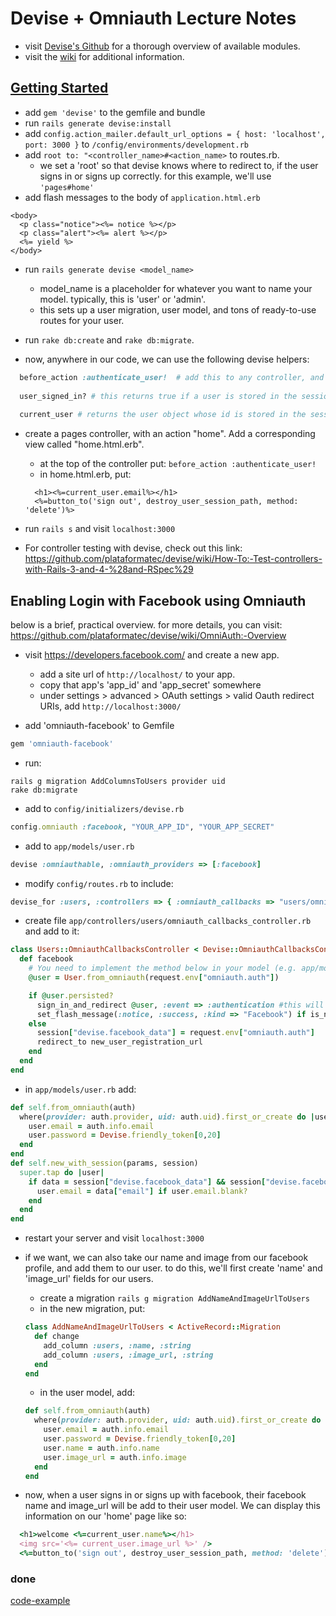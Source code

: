 # Devise + Omniauth Lecture Notes

- visit [Devise's Github](https://github.com/plataformatec/devise) for a thorough overview of available modules.
- visit the [wiki](https://github.com/plataformatec/devise/wiki) for additional information.

## [Getting Started](https://github.com/plataformatec/devise#getting-started)
- add ```gem 'devise'``` to the gemfile and bundle
- run ```rails generate devise:install```
- add ```config.action_mailer.default_url_options = { host: 'localhost', port: 3000 }``` to ```/config/environments/development.rb```
- add ```root to: "<controller_name>#<action_name>``` to routes.rb.
  - we set a 'root' so that devise knows where to redirect to, if the user signs in or signs up correctly. for this example, we'll use ```'pages#home'```
- add flash messages to the body of ```application.html.erb```
```
<body>
  <p class="notice"><%= notice %></p>
  <p class="alert"><%= alert %></p>
  <%= yield %>
</body>
```
- run ```rails generate devise <model_name>```
  - model_name is a placeholder for whatever you want to name your model. typically, this is 'user' or 'admin'.   
  - this sets up a user migration, user model, and tons of ready-to-use routes for your user.

- run ```rake db:create``` and ```rake db:migrate```. 

- now, anywhere in our code, we can use the following devise helpers:
```ruby 
  before_action :authenticate_user!  # add this to any controller, and it will require a user session to access any of the controller's actions
  
  user_signed_in? # this returns true if a user is stored in the session, otherwise returns false
  
  current_user # returns the user object whose id is stored in the session
```

- create a pages controller, with an action "home". Add a corresponding view called "home.html.erb".
  - at the top of the controller put: ```before_action :authenticate_user!```
  - in home.html.erb, put:
  ```
    <h1><%=current_user.email%></h1>
    <%=button_to('sign out', destroy_user_session_path, method: 'delete')%>
  ```
- run ```rails s``` and visit ```localhost:3000```

- For controller testing with devise, check out this link:
https://github.com/plataformatec/devise/wiki/How-To:-Test-controllers-with-Rails-3-and-4-%28and-RSpec%29

## Enabling Login with Facebook using Omniauth

below is a brief, practical overview. for more details, you can visit: https://github.com/plataformatec/devise/wiki/OmniAuth:-Overview

- visit https://developers.facebook.com/ and create a new app.
  - add a site url of ```http://localhost/``` to your app.  
  - copy that app's 'app_id' and 'app_secret' somewhere
  - under settings > advanced > OAuth settings > valid Oauth redirect URIs, add ```http://localhost:3000/```

- add 'omniauth-facebook' to Gemfile
```ruby
gem 'omniauth-facebook'
```

- run:
```
rails g migration AddColumnsToUsers provider uid
rake db:migrate
```

- add to ```config/initializers/devise.rb```
```ruby
config.omniauth :facebook, "YOUR_APP_ID", "YOUR_APP_SECRET"
```

- add to ```app/models/user.rb```
```ruby
devise :omniauthable, :omniauth_providers => [:facebook]
```

- modify ```config/routes.rb``` to include:
```ruby
devise_for :users, :controllers => { :omniauth_callbacks => "users/omniauth_callbacks" }
```

- create file ```app/controllers/users/omniauth_callbacks_controller.rb``` and add to it:
```ruby 
class Users::OmniauthCallbacksController < Devise::OmniauthCallbacksController
  def facebook
    # You need to implement the method below in your model (e.g. app/models/user.rb)
    @user = User.from_omniauth(request.env["omniauth.auth"])

    if @user.persisted?
      sign_in_and_redirect @user, :event => :authentication #this will throw if @user is not activated
      set_flash_message(:notice, :success, :kind => "Facebook") if is_navigational_format?
    else
      session["devise.facebook_data"] = request.env["omniauth.auth"]
      redirect_to new_user_registration_url
    end
  end
end
```

- in ```app/models/user.rb``` add:
```ruby
def self.from_omniauth(auth)
  where(provider: auth.provider, uid: auth.uid).first_or_create do |user|
    user.email = auth.info.email
    user.password = Devise.friendly_token[0,20]
  end
end
def self.new_with_session(params, session)
  super.tap do |user|
    if data = session["devise.facebook_data"] && session["devise.facebook_data"]["extra"]["raw_info"]
      user.email = data["email"] if user.email.blank?
    end
  end
end
```
- restart your server and visit ```localhost:3000```

- if we want, we can also take our name and image from our facebook profile, and add them to our user. to do this, we'll first create 'name' and 'image_url' fields for our users.
  - create a migration
  ```rails g migration AddNameAndImageUrlToUsers```
  - in the new migration, put:
  ```ruby
  class AddNameAndImageUrlToUsers < ActiveRecord::Migration
    def change
      add_column :users, :name, :string
      add_column :users, :image_url, :string
    end
  end
  ```
  - in the user model, add:
  ```ruby
  def self.from_omniauth(auth)
    where(provider: auth.provider, uid: auth.uid).first_or_create do |user|
      user.email = auth.info.email
      user.password = Devise.friendly_token[0,20]
      user.name = auth.info.name
      user.image_url = auth.info.image
    end
  end
  ```
- now, when a user signs in or signs up with facebook, their facebook name and image_url will be add to their user model. We can display this information on our 'home' page like so:
```ruby
  <h1>welcome <%=current_user.name%></h1>
  <img src='<%= current_user.image_url %>' />
  <%=button_to('sign out', destroy_user_session_path, method: 'delete')%>
```

### done

[code-example](./devise-setup-example)
